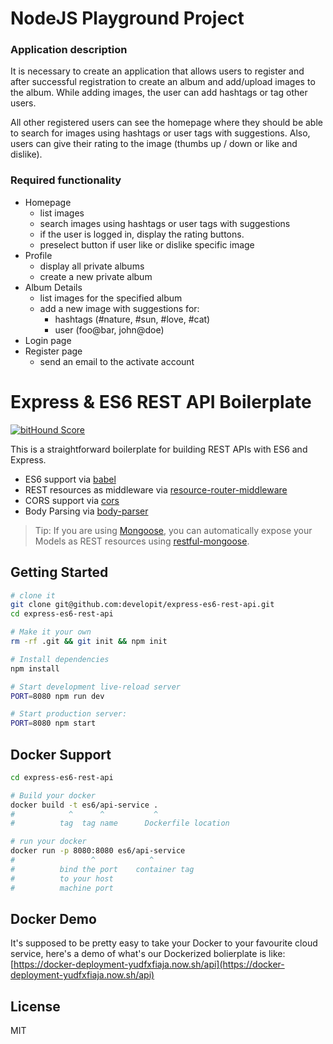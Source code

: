 # NodeJS Playground Project

### Application description
It is necessary to create an application that allows users to register and after successful registration to create an album and add/upload images to the album. While adding images, the user can add hashtags or tag other users.

All other registered users can see the homepage where they should be able to search for images using hashtags or user tags with suggestions. Also, users can give their rating to the image (thumbs up / down or like and dislike).

### Required functionality

- Homepage
  - list images
  - search images using hashtags or user tags with suggestions
  - if the user is logged in, display the rating buttons.
  - preselect button if user like or dislike specific image
- Profile
  - display all private albums
  - create a new private album
- Album Details
  - list images for the specified album
  - add a new image with suggestions for:
    - hashtags (#nature, #sun, #love, #cat)
    - user (foo@bar, john@doe)
- Login page
- Register page
  - send an email to the activate account


Express & ES6 REST API Boilerplate
==================================

[![bitHound Score](https://www.bithound.io/github/developit/express-es6-rest-api/badges/score.svg)](https://www.bithound.io/github/developit/express-es6-rest-api)

This is a straightforward boilerplate for building REST APIs with ES6 and Express.

- ES6 support via [babel](https://babeljs.io)
- REST resources as middleware via [resource-router-middleware](https://github.com/developit/resource-router-middleware)
- CORS support via [cors](https://github.com/troygoode/node-cors)
- Body Parsing via [body-parser](https://github.com/expressjs/body-parser)

> Tip: If you are using [Mongoose](https://github.com/Automattic/mongoose), you can automatically expose your Models as REST resources using [restful-mongoose](https://git.io/restful-mongoose).

Getting Started
---------------

```sh
# clone it
git clone git@github.com:developit/express-es6-rest-api.git
cd express-es6-rest-api

# Make it your own
rm -rf .git && git init && npm init

# Install dependencies
npm install

# Start development live-reload server
PORT=8080 npm run dev

# Start production server:
PORT=8080 npm start
```
Docker Support
------
```sh
cd express-es6-rest-api

# Build your docker
docker build -t es6/api-service .
#            ^      ^           ^
#          tag  tag name      Dockerfile location

# run your docker
docker run -p 8080:8080 es6/api-service
#                 ^            ^
#          bind the port    container tag
#          to your host
#          machine port   

```

Docker Demo
-------------------------
It's supposed to be pretty easy to take your Docker to your favourite cloud service, here's a demo of what's our Dockerized bolierplate is like: [https://docker-deployment-yudfxfiaja.now.sh/api](https://docker-deployment-yudfxfiaja.now.sh/api)

License
-------

MIT

